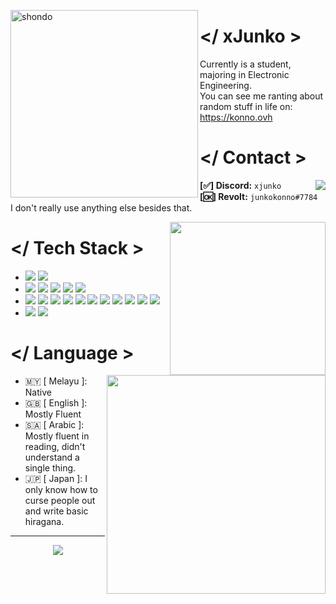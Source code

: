 <p float="left">
  <img src="https://media.discordapp.net/attachments/789168002138374197/1128351237054672916/headbang.gif" alt="shondo" height=300 align="left">
  
  <!-- Info -->
  <p float="left">
    <h1> &lt;/ xJunko &gt; </h1>
    Currently is a student, majoring in Electronic Engineering. <br/>
    You can see me ranting about random stuff in life on: <a href="https://konno.ovh"> https://konno.ovh </a>
  </p>

  <!-- Contact -->
  <p float="left">
    <h1> &lt;/ Contact &gt; </h1>
    <p float="left">
      <a href="https://discord.com/users/xjunko"><img src="https://profile-kozeki-ui.vercel.app/discord/info" align="right"></a>
      <b>[✅] Discord:</b> <code>xjunko</code> <br>
      <b>[🆗] Revolt:</b> <code>junkokonno#7784</code> <br>
      I don't really use anything else besides that.
    </p>
  </p>
</p>

<p float="left">
  <img src="https://media1.tenor.com/m/xPhYCnOMgK8AAAAd/fuuka-blue-archive.gif" width=249 height=245 width="auto" align="right">
  <h1> &lt;/ Tech Stack &gt; </h1>
  <p float="left">
    <ul>
      <li> 
        <img src="https://img.shields.io/badge/Arch_Linux-1793D1?style=for-the-badge&logo=arch-linux&logoColor=white">
        <img src="https://img.shields.io/badge/Windows-0078D6?style=for-the-badge&logo=windows&logoColor=white">
      </li>
      <li>
        <img src="https://img.shields.io/badge/Visual_Studio-5C2D91?style=for-the-badge&logo=visual%20studio&logoColor=white">
        <img src="https://img.shields.io/badge/Visual_Studio_Code-0078D4?style=for-the-badge&logo=visual%20studio%20code&logoColor=white">
        <img src="https://img.shields.io/badge/Eclipse-2C2255?style=for-the-badge&logo=eclipse&logoColor=white">
        <img src="https://img.shields.io/badge/Arduino_IDE-00979D?style=for-the-badge&logo=arduino&logoColor=white">
        <img src="https://img.shields.io/badge/Android_Studio-3DDC84?style=for-the-badge&logo=android-studio&logoColor=white">
      </li>
      <li>
        <img src="https://img.shields.io/badge/Python-3776AB?style=for-the-badge&logo=python&logoColor=white">
        <img src="https://img.shields.io/badge/C-00599C?style=for-the-badge&logo=c&logoColor=white">
        <img src="https://img.shields.io/badge/C++-00599C?style=for-the-badge&logo=C%2B%2B&logoColor=white">
        <img src="https://img.shields.io/badge/Go-00ADD8?style=for-the-badge&logo=go&logoColor=white">
        <img src="https://img.shields.io/badge/V-5d87bf?style=for-the-badge&logo=v&logoColor=white">
        <img src="https://img.shields.io/badge/Dart-0175C2?style=for-the-badge&logo=dart&logoColor=white">
        <img src="https://img.shields.io/badge/Flutter-02569B?style=for-the-badge&logo=flutter&logoColor=white">
        <img src="https://img.shields.io/badge/JavaScript-F7DF1E?style=for-the-badge&logo=javascript&logoColor=black">
        <img src="https://img.shields.io/badge/TypeScript-007ACC?style=for-the-badge&logo=typescript&logoColor=white">
        <img src="https://img.shields.io/badge/HTML-239120?style=for-the-badge&logo=html5&logoColor=white">
        <img src="https://img.shields.io/badge/CSS-239120?&style=for-the-badge&logo=css3&logoColor=white">
      </li>
      <li>
        <img src="https://img.shields.io/badge/Discord-API-%2302569B.svg?style=for-the-badge&logo=discord&logoColor=white">
        <img src="https://img.shields.io/badge/mySQL-00758F?style=for-the-badge&logo=mysql&logoColor=white">
      </li>
    </ul>
  </p>
</p>

<p float="left">
  <img src="https://c.tenor.com/tdLMhEHtcZ8AAAAd/tenor.gif" align="right" width=350 >

  # </ Language >
- 🇲🇾 [ Melayu ]: Native
- 🇬🇧 [ English ]: Mostly Fluent
- 🇸🇦 [ Arabic ]: Mostly fluent in reading, didn't understand a single thing.
- 🇯🇵 [ Japan ]: I only know how to curse people out and write basic hiragana.
</p>

<hr>
<p align="center">
  <img src="https://hits.seeyoufarm.com/api/count/incr/badge.svg?url=https%3A%2F%2Fgithub.com%2FFireReddz&count_bg=%23000000&title_bg=%230A0A0A&icon=&icon_color=%23000000&title=HITS&edge_flat=true"/>
</p>
